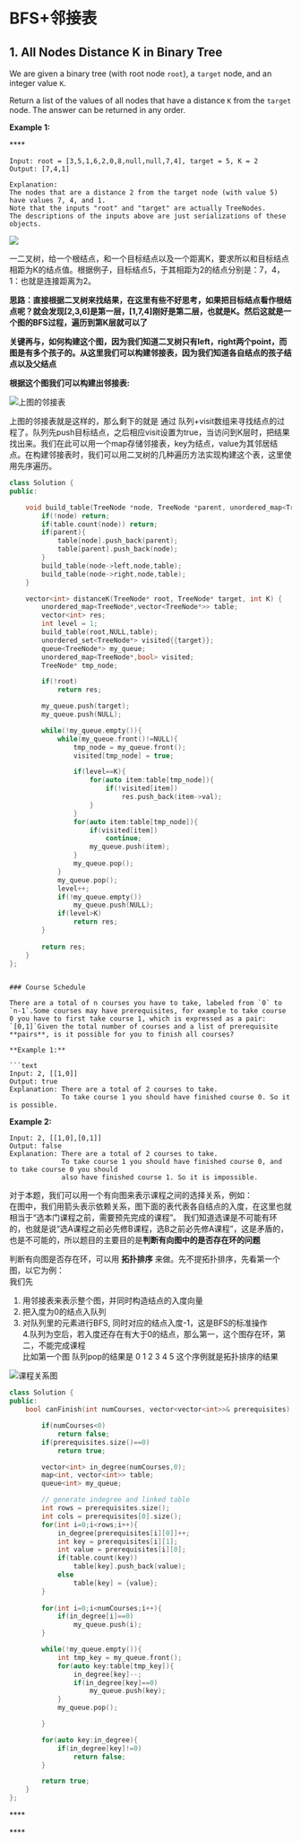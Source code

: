 # BFS+邻接表

## 1. All Nodes Distance K in Binary Tree

We are given a binary tree \(with root node `root`\), a `target` node, and an integer value `K`.

Return a list of the values of all nodes that have a distance `K` from the `target` node.  The answer can be returned in any order.



**Example 1:**

\*\*\*\*

```text
Input: root = [3,5,1,6,2,0,8,null,null,7,4], target = 5, K = 2
Output: [7,4,1]

Explanation: 
The nodes that are a distance 2 from the target node (with value 5)
have values 7, 4, and 1.
Note that the inputs "root" and "target" are actually TreeNodes.
The descriptions of the inputs above are just serializations of these objects.
```

![](../.gitbook/assets/image.png)

一二叉树，给一个根结点，和一个目标结点以及一个距离K，要求所以和目标结点相距为K的结点值。根据例子，目标结点5，于其相距为2的结点分别是：7，4，1：也就是连接距离为2。

**思路：直接根据二叉树来找结果，在这里有些不好思考，如果把目标结点看作根结点呢？就会发现\[2,3,6\]是第一层，\[1,7,4\]刚好是第二层，也就是K。然后这就是一个图的BFS过程，遍历到第K层就可以了**

**关键再与，如何构建这个图，因为我们知道二叉树只有left，right两个point，而图是有多个孩子的。从这里我们可以构建邻接表，因为我们知道各自结点的孩子结点以及父结点**

**根据这个图我们可以构建出邻接表:**  
  

![&#x4E0A;&#x56FE;&#x7684;&#x90BB;&#x63A5;&#x8868;](../.gitbook/assets/sendpix4%20%281%29.jpg)

上图的邻接表就是这样的，那么剩下的就是 通过 队列+visit数组来寻找结点的过程了。队列先push目标结点，之后相应visit设置为true，当访问到K层时，把结果找出来。我们在此可以用一个map存储邻接表，key为结点，value为其邻居结点。在构建邻接表时，我们可以用二叉树的几种遍历方法实现构建这个表，这里使用先序遍历。

```cpp
class Solution {
public:

	void build_table(TreeNode *node, TreeNode *parent, unordered_map<TreeNode*,vector<TreeNode*>> &table){
		if(!node) return;
		if(table.count(node)) return;
		if(parent){
			table[node].push_back(parent);
			table[parent].push_back(node);
		}
		build_table(node->left,node,table);
		build_table(node->right,node,table);
	}

    vector<int> distanceK(TreeNode* root, TreeNode* target, int K) {
		unordered_map<TreeNode*,vector<TreeNode*>> table;
		vector<int> res;
		int level = 1;
		build_table(root,NULL,table);
		unordered_set<TreeNode*> visited{{target}};
		queue<TreeNode*> my_queue;
		unordered_map<TreeNode*,bool> visited;
		TreeNode* tmp_node;

		if(!root)
			return res;

		my_queue.push(target);
		my_queue.push(NULL);

		while(!my_queue.empty()){	
			while(my_queue.front()!=NULL){	
				tmp_node = my_queue.front();
				visited[tmp_node] = true;

				if(level==K){
					for(auto item:table[tmp_node]){
						if(!visited[item])
							res.push_back(item->val);
					}
				}
				for(auto item:table[tmp_node]){
					if(visited[item])
						continue;
					my_queue.push(item);	
				}
				my_queue.pop();
			}
			my_queue.pop();
			level++;
			if(!my_queue.empty())
				my_queue.push(NULL);
			if(level>K)
				return res;
		}
		
		return res;
    }
};
```
```

### Course Schedule

There are a total of n courses you have to take, labeled from `0` to `n-1`.Some courses may have prerequisites, for example to take course 0 you have to first take course 1, which is expressed as a pair: `[0,1]`Given the total number of courses and a list of prerequisite **pairs**, is it possible for you to finish all courses?

**Example 1:**

```text
Input: 2, [[1,0]] 
Output: true
Explanation: There are a total of 2 courses to take. 
             To take course 1 you should have finished course 0. So it is possible.
```

**Example 2:**

```text
Input: 2, [[1,0],[0,1]]
Output: false
Explanation: There are a total of 2 courses to take. 
             To take course 1 you should have finished course 0, and to take course 0 you should
             also have finished course 1. So it is impossible.
```

对于本题，我们可以用一个有向图来表示课程之间的选择关系，例如：  
在图中，我们用箭头表示依赖关系，图下面的表代表各自结点的入度，在这里也就相当于“选本门课程之前，需要预先完成的课程”。 我们知道选课是不可能有环的，也就是说“选A课程之前必先修B课程，选B之前必先修A课程”，这是矛盾的，也是不可能的，所以题目的主要目的是**判断有向图中的是否存在环的问题**

判断有向图是否存在环，可以用 **拓扑排序** 来做。先不提拓扑排序，先看第一个图，以它为例：  
我们先  
1. 用邻接表来表示整个图，并同时构造结点的入度向量  
2. 把入度为0的结点入队列  
3. 对队列里的元素进行BFS, 同时对应的结点入度-1，这是BFS的标准操作  
4.队列为空后，若入度还存在有大于0的结点，那么第一，这个图存在环，第二，不能完成课程  
比如第一个图 队列pop的结果是 0 1 2 3 4 5 这个序例就是拓扑排序的结果  
  


 

![&#x8BFE;&#x7A0B;&#x5173;&#x7CFB;&#x56FE;](../.gitbook/assets/20200104-151532-de-ping-mu-jie-tu.png)

```cpp
class Solution {
public:
    bool canFinish(int numCourses, vector<vector<int>>& prerequisites) {

    	if(numCourses<0)
    		return false;
    	if(prerequisites.size()==0)
    		return true;

        vector<int> in_degree(numCourses,0);
        map<int, vector<int>> table;
        queue<int> my_queue;

        // generate indegree and linked table
        int rows = prerequisites.size();
        int cols = prerequisites[0].size();
        for(int i=0;i<rows;i++){
        	in_degree[prerequisites[i][0]]++;
        	int key = prerequisites[i][1];
        	int value = prerequisites[i][0];
        	if(table.count(key))
        		table[key].push_back(value);
        	else
        		table[key] = {value};
        }
        
        for(int i=0;i<numCourses;i++){
        	if(in_degree[i]==0)
        		my_queue.push(i);
        }

        while(!my_queue.empty()){
        	int tmp_key = my_queue.front();
        	for(auto key:table[tmp_key]){
        		in_degree[key]--;
        		if(in_degree[key]==0)
        			my_queue.push(key);
        	}
        	my_queue.pop();

        }

        for(auto key:in_degree){
        	if(in_degree[key]!=0)
        		return false;
        }

        return true;
    }
};
```



\*\*\*\*

\*\*\*\*

